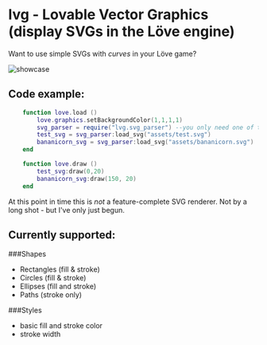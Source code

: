 # lvg - Lovable Vector Graphics (display SVGs in the Löve engine)

Want to use simple SVGs with *curves* in your Löve game?

![showcase](https://github.com/Bananicorn/lvg/blob/master/screenshots/try-7.png "Some shapes and a Bananicorn, ripped right from an unsuspecting SVG")

## Code example:

```lua
	function love.load ()
		love.graphics.setBackgroundColor(1,1,1,1)
		svg_parser = require("lvg.svg_parser") --you only need one of these
		test_svg = svg_parser:load_svg("assets/test.svg")
		bananicorn_svg = svg_parser:load_svg("assets/bananicorn.svg")
	end

	function love.draw ()
		test_svg:draw(0,20)
		bananicorn_svg:draw(150, 20)
	end
```

At this point in time this is *not* a feature-complete SVG renderer.
Not by a long shot - but I've only just begun.

## Currently supported:
###Shapes
- Rectangles (fill & stroke)
- Circles (fill & stroke)
- Ellipses (fill and stroke)
- Paths (stroke only)

###Styles
- basic fill and stroke color
- stroke width
